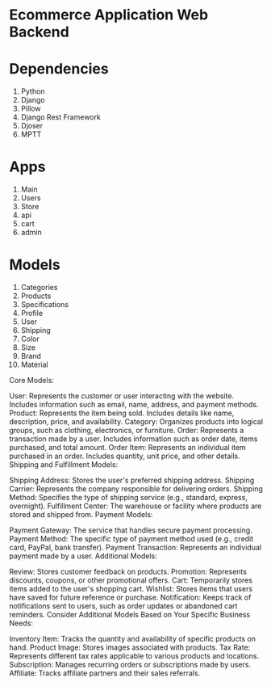 # Ecommerce Application Web Backend

# Dependencies
1. Python
2. Django
3. Pillow
4. Django Rest Framework
5. Djoser
6. MPTT

# Apps
1. Main
2. Users
3. Store
4. api
5. cart
6. admin


# Models
 1. Categories
 2. Products
 3. Specifications
 4. Profile
 6. User
 7. Shipping
 8. Color
 9. Size
 10. Brand
 11. Material

Core Models:

User: Represents the customer or user interacting with the website. Includes information such as email, name, address, and payment methods.
Product: Represents the item being sold. Includes details like name, description, price, and availability.
Category: Organizes products into logical groups, such as clothing, electronics, or furniture.
Order: Represents a transaction made by a user. Includes information such as order date, items purchased, and total amount.
Order Item: Represents an individual item purchased in an order. Includes quantity, unit price, and other details.
Shipping and Fulfillment Models:

Shipping Address: Stores the user's preferred shipping address.
Shipping Carrier: Represents the company responsible for delivering orders.
Shipping Method: Specifies the type of shipping service (e.g., standard, express, overnight).
Fulfillment Center: The warehouse or facility where products are stored and shipped from.
Payment Models:

Payment Gateway: The service that handles secure payment processing.
Payment Method: The specific type of payment method used (e.g., credit card, PayPal, bank transfer).
Payment Transaction: Represents an individual payment made by a user.
Additional Models:

Review: Stores customer feedback on products.
Promotion: Represents discounts, coupons, or other promotional offers.
Cart: Temporarily stores items added to the user's shopping cart.
Wishlist: Stores items that users have saved for future reference or purchase.
Notification: Keeps track of notifications sent to users, such as order updates or abandoned cart reminders.
Consider Additional Models Based on Your Specific Business Needs:

Inventory Item: Tracks the quantity and availability of specific products on hand.
Product Image: Stores images associated with products.
Tax Rate: Represents different tax rates applicable to various products and locations.
Subscription: Manages recurring orders or subscriptions made by users.
Affiliate: Tracks affiliate partners and their sales referrals.